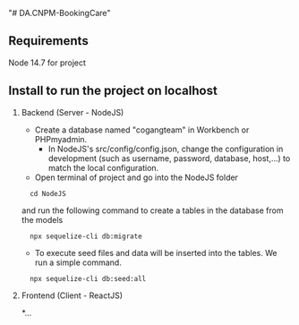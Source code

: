 "# DA.CNPM-BookingCare"

## Requirements
Node 14.7 for project

## Install to run the project on localhost
1. Backend (Server - NodeJS)
    * Create a database named "cogangteam" in Workbench or PHPmyadmin.
      * In NodeJS's src/config/config.json, change the configuration in development (such as username, password, database, host,...) to match the local configuration.
    * Open terminal of project and go into the NodeJS folder
    ```
      cd NodeJS
    ```
    and run the following command to create a tables in the database from the models
    ```
      npx sequelize-cli db:migrate
    ```

    * To execute seed files and data will be inserted into the tables. We run a simple command.
    ```
      npx sequelize-cli db:seed:all
    ```
2. Frontend (Client - ReactJS)

   *...
